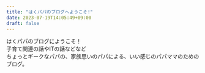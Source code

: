 ```yaml
---
title: "はくパパのブログへようこそ!"
date: 2023-07-19T14:05:49+09:00
draft: false
---
```


はくパパのブログにようこそ！  
子育て関連の話やITの話などなど  
ちょっとギークなパパの、家族思いのパパによる、いい感じのパパママのためのブログ。

